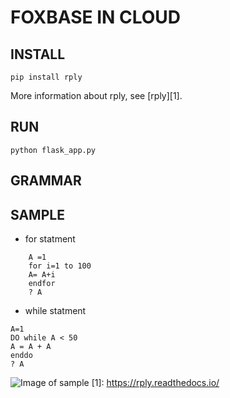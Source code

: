 # FOXBASE IN CLOUD

## INSTALL


 ```pip install rply```

 More information about rply, see [rply][1].
 
## RUN
 ``` python flask_app.py ```
## GRAMMAR

## SAMPLE 

* for statment
```
	A =1  
	for i=1 to 100  
	A= A+i 
	endfor
	? A
```
* while statment
```
A=1
DO while A < 50
A = A + A
enddo
? A
```

![Image of sample ](./static/img/sample.png)
[1]: https://rply.readthedocs.io/